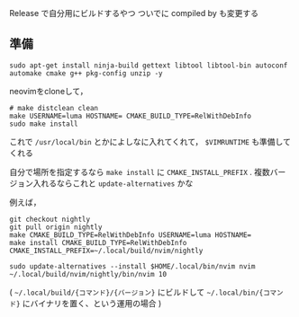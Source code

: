 Release で自分用にビルドするやつ
ついでに compiled by も変更する

## 準備

```
sudo apt-get install ninja-build gettext libtool libtool-bin autoconf automake cmake g++ pkg-config unzip -y
```


neovimをcloneして，

```
# make distclean clean
make USERNAME=luma HOSTNAME= CMAKE_BUILD_TYPE=RelWithDebInfo
sudo make install
```

これで `/usr/local/bin` とかによしなに入れてくれて， `$VIMRUNTIME` も準備してくれる

自分で場所を指定するなら `make install` に `CMAKE_INSTALL_PREFIX` .
複数バージョン入れるならこれと `update-alternatives` かな

例えば，

```
git checkout nightly
git pull origin nightly
make CMAKE_BUILD_TYPE=RelWithDebInfo USERNAME=luma HOSTNAME=
make install CMAKE_BUILD_TYPE=RelWithDebInfo CMAKE_INSTALL_PREFIX=~/.local/build/nvim/nightly

sudo update-alternatives --install $HOME/.local/bin/nvim nvim ~/.local/build/nvim/nightly/bin/nvim 10
```

(
`~/.local/build/{コマンド}/{バージョン}` にビルドして
`~/.local/bin/{コマンド}` にバイナリを置く、という運用の場合
)

